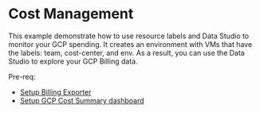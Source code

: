 # Cost Management

This example demonstrate how to use resource labels and Data Studio to monitor your GCP spending.
It creates an environment with VMs that have the labels: team, cost-center, and env.
As a result, you can use the Data Studio to explore your GCP Billing data.

Pre-req:
- [Setup Billing Exporter](https://cloud.google.com/billing/docs/how-to/export-data-bigquery-setup)
- [Setup GCP Cost Summary dashboard](https://cloud.google.com/billing/docs/how-to/visualize-data)

